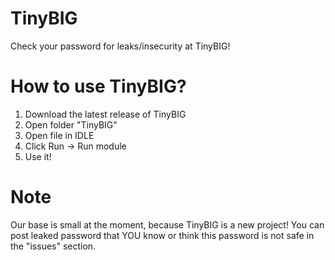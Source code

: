 # TinyBIG
Check your password for leaks/insecurity at TinyBIG!
# How to use TinyBIG?
1. Download the latest release of TinyBIG
2. Open folder "TinyBIG"
3. Open file in IDLE
4. Click Run -> Run module
5. Use it!
# Note
Our base is small at the moment, because TinyBIG is a new project! You can post leaked password that YOU know or think this password is not safe in the "issues" section.
